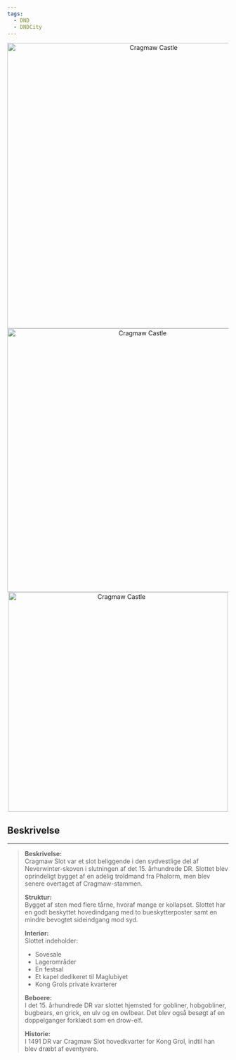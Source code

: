 ```yaml
---
tags:
  - DND
  - DNDCity
---
```

<p align="center">
<img src="https://static.wikia.nocookie.net/brightsidedm/images/5/58/Cragmaw.jpg/revision/latest?cb=20180909011152" alt="Cragmaw Castle" width="650"/>
<img src="https://static.wikia.nocookie.net/forgottenrealms/images/8/88/Crag.png/revision/latest/scale-to-width-down/1000?cb=20191021122436" alt="Cragmaw Castle" width="600"/>
<img src="https://static.wikia.nocookie.net/forgottenrealms/images/2/26/PortionNeverwinterWood.png/revision/latest?cb=20190921221245" alt="Cragmaw Castle" width="500"/>
</p>

## Beskrivelse
--- 
> **Beskrivelse:**  
> Cragmaw Slot var et slot beliggende i den sydvestlige del af Neverwinter-skoven i slutningen af det 15. århundrede DR. Slottet blev oprindeligt bygget af en adelig troldmand fra Phalorm, men blev senere overtaget af Cragmaw-stammen.
> 
> **Struktur:**  
> Bygget af sten med flere tårne, hvoraf mange er kollapset. Slottet har en godt beskyttet hovedindgang med to bueskytterposter samt en mindre bevogtet sideindgang mod syd.
> 
> **Interiør:**  
> Slottet indeholder:
> - Sovesale
> - Lagerområder
> - En festsal
> - Et kapel dedikeret til Maglubiyet
> - Kong Grols private kvarterer
> 
> **Beboere:**  
> I det 15. århundrede DR var slottet hjemsted for gobliner, hobgobliner, bugbears, en grick, en ulv og en owlbear. Det blev også besøgt af en doppelganger forklædt som en drow-elf.
> 
> **Historie:**  
> I 1491 DR var Cragmaw Slot hovedkvarter for Kong Grol, indtil han blev dræbt af eventyrere.
